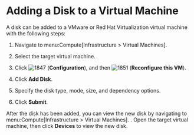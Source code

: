 # Adding a Disk to a Virtual Machine

A disk can be added to a VMware or Red Hat Virtualization virtual
machine with the following steps:

1.  Navigate to menu:Compute\[Infrastructure \> Virtual Machines\].

2.  Select the target virtual machine.

3.  Click ![1847](../images/1847.png) (**Configuration**), and then
    ![1851](../images/1851.png) (**Reconfigure this VM**).

4.  Click **Add Disk**.

5.  Specify the disk type, mode, size, and dependency options.

6.  Click **Submit**.

After the disk has been added, you can view the new disk by navigating
to menu:Compute\[Infrastructure \> Virtual Machines\]. . Open the target
virtual machine, then click **Devices** to view the new disk.
